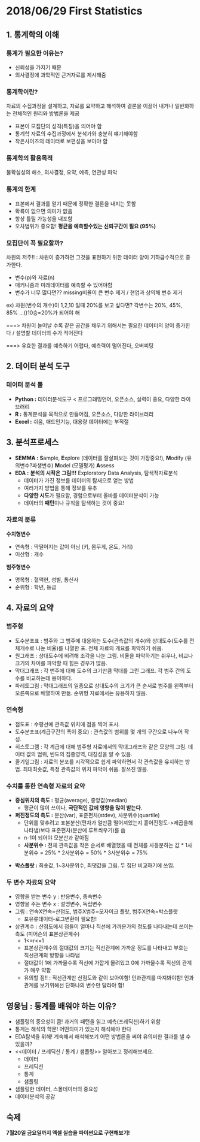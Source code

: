 # 2018/06/29 First Statistics

## 1. 통계학의 이해
### **통계가 필요한 이유는?**
+ 신뢰성을 가지기 때문
+ 의사결정에 과학적인 근거자료를 제시해줌

### **통계학이란?**


자료의 수집과정을 설계하고, 자료를 요약하고 해석하여 결론을 이끌어 내거나 일반화하는 전체적인 원리와 방법론을 제공
+ 표본이 모집단의 성격(특징)을 띄어야 함
+ 통계학 자료의 수집과정에서 분석가와 충분히 얘기해야함
+ 작은사이즈의 데이터로 보편성을 보아야 함

### **통계학의 활용목적**


불확실성의 해소, 의사결정, 요약, 예측, 연관성 파악

### **통계의 한계**
+ 표본에서 결과를 얻기 때문에 정확한 결론을 내지는 못함
+ 확륙이 없으면 의미가 없음
+ 항상 틀릴 가능성을 내포함
+ 오차범위가 중요함! **평균을 예측할수있는 신뢰구간이 필요 (95%)**

### **모집단이 꼭 필요할까?**


차원의 저주!! : 차원이 증가하면 그것을 표현하기 위한 데이터 양이 기하급수적으로 증가한다.


+ 변수(p)와 자료(n)
+ 매커니즘과 미래데이터를 예측할 수 있어야함
+ 변수가 너무 많다면?? missing비율이 큰 변수 제거 / 현업과 상의해 변수 제거


ex) 차원(변수의 개수)이 1,2,10 일때 20%를 보고 싶다면? 각변수는 20%, 45%, 85% ...()10승=20%가 되어야 해

===> 차원이 늘어날 수록 같은 공간을 채우기 위해서는 필요한 데이터의 양이 증가한다 / 설명할 데이터의 수가 적어진다 


===> 유효한 결과를 예측하기 어렵다, 예측력이 떨어진다, 오버피팅

## 2. 데이터 분석 도구
### 데이터 분석 툴
+ **Python :** 데이터분석도구 < 프로그래밍언어, 오픈소스, 실력이 중요, 다양한 라이브러리
+ **R :** 통계분석을 목적으로 만들어짐, 오픈소스, 다양한 라이브러리
+ **Excel :** 쉬움, 애드인기능, 대용량 데이터에는 부적절

## 3. 분석프로세스
+ **SEMMA :** **S**ample, **E**xplore (데이터를 잘살펴보는 것이 가장중요!), **M**odify (유의변수?파생변수) **M**odel (모델평가) **A**ssess
+ **EDA :** **분석의 시작은 그림!!!** Exploratory Data Analysis, 탐색적자료분석
    * 데이터가 가진 정보를 데이터의 탐새으로 얻는 방법
    * 여러가지 방법을 통해 정보를 유추
    * **다양한 시도**가 필요함, 경험으로부터 올바를 데이터분석이 가능
    * 데이터의 **패턴**이나 규칙을 탐색하는 것이 중요!

### 자료의 분류
**수치형변수**
+ 연속형 : 딱떨어지는 값이 아님 (키, 몸무게, 온도, 거리)
+ 이산형 : 개수

**범주형변수**
+ 명목형 : 혈액현, 성별, 통신사
+ 순위형 : 학년, 등급

## 4. 자료의 요약
### 범주형 
+ 도수분포표 : 범주와 그 범주에 대응하는 도수(관측값의 개수)와 상대도수(도수를 전체개수로 나눈 비율)를 나열한 표. 전체 자료의 개요를 파악하기 쉬움.
+ 원그래프 : 상대도수에 비려해 조각을 나눈 그림. 비율을 파악하기는 쉬우나, 비교나 크기의 차이를 파악할 때 힘든 경우가 많음.
+ 막대그래프 : 각 번주에 대해 도수의 크기만큼 막대를 그린 그래프. 각 범주 간의 도수를 비교하는데 용이하다.
+ 파레토그림 : 막대그래프의 일종으로 상대도수의 크기가 큰 순서로 범주를 왼쪽부터 오른쪽으로 배열하여 만듦. 순위형 자료에서는 유용하지 않음.

### 연속형
+ 점도표 : 수평선에 관측값 위치에 점을 찍어 표시.
+ 도수분포표(계급구간의 폭이 중요) : 관측값의 범위를 몇 개의 구간으로 나누어 작성.
+ 히스토그램 : 각 계급에 대해 범주형 자료에서의 막대그래프와 같은 모양의 그림. 데이터 값의 범위, 빈도의 집중영역, 대칭성을 알 수 있음.
+ 줄기잎그림 : 자료의 분포를 시각적으로 쉽게 파악하면서 각 관측값을 유지하는 방법. 최대최솟값, 특정 관측값의 위치 파악이 쉬움. 잘쓰진 않음.

### 수치를 통한 연속형 자료의 요약
+ **중심위치의 측도 :** 평균(average), 중앙값(median)
    *  평균이 많이 쓰이나, **극단적인 값에 영향을 많이 받는다.**
+ **퍼진정도의 측도 :** 분산(var), 표준편차(stdev), 사분위수(quartile)
    * 단위를 맞추려고 표본분산(편차가 얼만큼 떨어져있는지 흩어진정도->제곱을해나타냄)보다 표준편차(분산에 루트씌우기)를 씀
    *  n-1이 되어야 모분산과 같아짐
    *  **사분위수 :** 전체 관측값을 작은 순서로 배열했을 때 전체를 사등분하는 값
               * 1사분위수 = 25%
               * 2사분위수 = 50%
               * 3사분위수 = 75%

 * **박스플랏 :** 최솟값, 1~3사분위수, 최댓값을 그림. 두 집단 비교하기에 쓰임.
 
 ### 두 변수 자료의 요약
+ 영향을 받는 변수 y : 반응변수, 종속변수
+ 영향을 주는 변수 x : 설명변수, 독립변수
+ 그림 :  연속X연속=산점도, 범주X범주=모자이크 플랏, 범주X연속=박스플랏
    * 포유류데이터-로그변환이 필요함!
+ 상관계수 : 산점도에서 점들이 얼마나 직선에 가까운가의 정도를 나타내는데 쓰이는 측도 (피어슨의 표본상관계수)
    * 1<=r<=1
    * 표본상관계수의 절대값의 크기는 직선관계에 가까운 정도를 나타내고 부호는 직선관계의 방향을 나타냄 
    * 절대값이 1에 가까울수록 직선에 가깝게 몰려있고 0에 가까울수록 직선의 관계가 매우 약함
    * 유의할 점!! : 직선관계만 산점도와 같이 보아야함! 인과관계를 따져봐야함! 인과관계를 보기위해선 단하나의 변수만 달라야 함!

## 영웅님 : 통계를 배워야 하는 이유?
+ 샘플링의 중요성이 큼! 과거의 패턴을 읽고 예측(프레딕션)하기 위함 
+ 통계는 해석의 학문! 어떤의미가 있는지 해석해야 한다 
+ EDA탐색을 위해!  계속해서 해석해보기 어떤 방법론을 써야 유의미한 결과를 낼 수 있을까?
+ <<데이터 / 프레딕션 / 통계 / 샘플링>> 알아보고 정리해보세요.
   * 데이터
   * 프레딕션
   * 통계
   * 샘플링
+ 샘플링한 데이터, 스몰데이터의 중요성
+ 데이터분석의 공감

## 숙제
**7월20일 금요일까지 엑셀 실습을 파이썬으로 구현해보기!**
